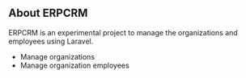 ## About ERPCRM

ERPCRM is an experimental project to manage the organizations and employees using Laravel.

- Manage organizations
- Manage organization employees
